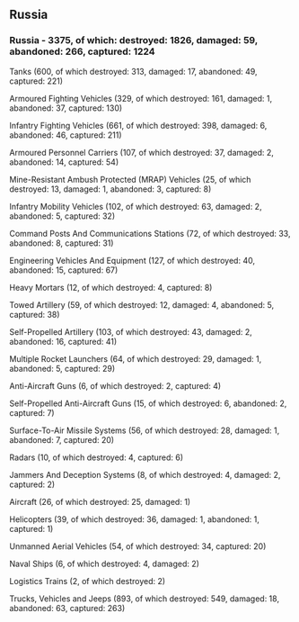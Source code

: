 
 
 ## Russia
 
 ### Russia - 3375, of which: destroyed: 1826, damaged: 59, abandoned: 266, captured: 1224

 

 

 Tanks (600, of which destroyed: 313, damaged: 17, abandoned: 49, captured: 221)

 Armoured Fighting Vehicles (329, of which destroyed: 161, damaged: 1, abandoned: 37, captured: 130)

 Infantry Fighting Vehicles (661, of which destroyed: 398, damaged: 6, abandoned: 46, captured: 211)

 Armoured Personnel Carriers (107, of which destroyed: 37, damaged: 2, abandoned: 14, captured: 54)

 Mine-Resistant Ambush Protected (MRAP) Vehicles (25, of which destroyed: 13, damaged: 1, abandoned: 3, captured: 8)

 Infantry Mobility Vehicles (102, of which destroyed: 63, damaged: 2, abandoned: 5, captured: 32)

 Command Posts And Communications Stations (72, of which destroyed: 33, abandoned: 8, captured: 31)

 Engineering Vehicles And Equipment (127, of which destroyed: 40, abandoned: 15, captured: 67)

 Heavy Mortars (12, of which destroyed: 4, captured: 8)

 Towed Artillery (59, of which destroyed: 12, damaged: 4, abandoned: 5, captured: 38)

 Self-Propelled Artillery (103, of which destroyed: 43, damaged: 2, abandoned: 16, captured: 41)

 Multiple Rocket Launchers (64, of which destroyed: 29, damaged: 1, abandoned: 5, captured: 29)

 Anti-Aircraft Guns (6, of which destroyed: 2, captured: 4)

 Self-Propelled Anti-Aircraft Guns (15, of which destroyed: 6, abandoned: 2, captured: 7)

 Surface-To-Air Missile Systems (56, of which destroyed: 28, damaged: 1, abandoned: 7, captured: 20)

 Radars (10, of which destroyed: 4, captured: 6)

 Jammers And Deception Systems (8, of which destroyed: 4, damaged: 2, captured: 2)

 Aircraft (26, of which destroyed: 25, damaged: 1)

 Helicopters (39, of which destroyed: 36, damaged: 1, abandoned: 1, captured: 1)

 Unmanned Aerial Vehicles (54, of which destroyed: 34, captured: 20)

 Naval Ships (6, of which destroyed: 4, damaged: 2)

 Logistics Trains (2, of which destroyed: 2)

 Trucks, Vehicles and Jeeps (893, of which destroyed: 549, damaged: 18, abandoned: 63, captured: 263)

